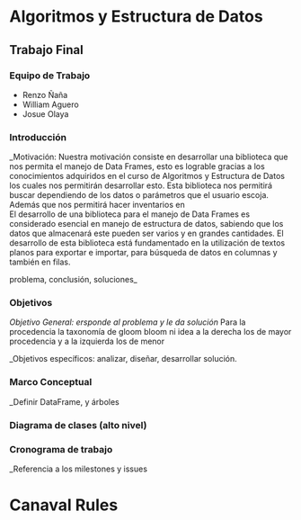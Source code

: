 Algoritmos y Estructura de Datos
================================

Trabajo Final
-------------

### Equipo de Trabajo
* Renzo Ñaña 
* William Aguero 
* Josue Olaya

### Introducción
_Motivación: 
Nuestra motivación consiste en desarrollar una biblioteca que nos permita el manejo de Data Frames, esto es lograble gracias a los conocimientos adquiridos en el curso de Algoritmos y Estructura de Datos los cuales nos permitirán desarrollar esto. Esta biblioteca nos permitirá buscar dependiendo de los datos o parámetros que el usuario escoja. Además que nos permitirá hacer inventarios en  
El desarrollo de una biblioteca para el manejo de Data Frames es considerado esencial en manejo de estructura de datos, sabiendo que los datos que almacenará este pueden ser varios y en grandes cantidades. El desarrollo de esta biblioteca está fundamentado en la utilización de textos planos para exportar e importar, para búsqueda de datos en columnas y también en filas. 



problema, conclusión, soluciones_

### Objetivos
_Objetivo General: ersponde al problema y le da solución_
Para la procedencia la taxonomía de gloom
bloom ni idea
 a la derecha los de mayor procedencia y a la izquierda los de menor
 
 _Objetivos específicos: analizar, diseñar, desarrollar solución.

### Marco Conceptual
_Definir DataFrame, y árboles

### Diagrama de clases (alto nivel)

### Cronograma de trabajo
_Referencia a los milestones y issues


Canaval Rules
=============
